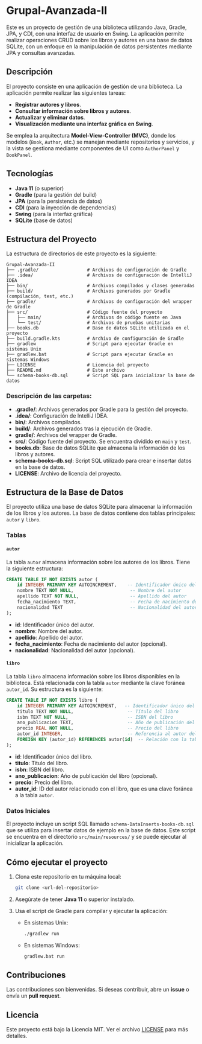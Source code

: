 # Grupal-Avanzada-II

Este es un proyecto de gestión de una biblioteca utilizando Java, Gradle, JPA, y CDI, con una interfaz de usuario en Swing. La aplicación permite realizar operaciones CRUD sobre los libros y autores en una base de datos SQLite, con un enfoque en la manipulación de datos persistentes mediante JPA y consultas avanzadas.

## Descripción

El proyecto consiste en una aplicación de gestión de una biblioteca. La aplicación permite realizar las siguientes tareas:

- **Registrar autores y libros**.
- **Consultar información sobre libros y autores**.
- **Actualizar y eliminar datos**.
- **Visualización mediante una interfaz gráfica en Swing**.

Se emplea la arquitectura **Model-View-Controller (MVC)**, donde los modelos (`Book`, `Author`, etc.) se manejan mediante repositorios y servicios, y la vista se gestiona mediante componentes de UI como `AuthorPanel` y `BookPanel`.

## Tecnologías

- **Java 11** (o superior)
- **Gradle** (para la gestión del build)
- **JPA** (para la persistencia de datos)
- **CDI** (para la inyección de dependencias)
- **Swing** (para la interfaz gráfica)
- **SQLite** (base de datos)

## Estructura del Proyecto

La estructura de directorios de este proyecto es la siguiente:

```
Grupal-Avanzada-II
├── .gradle/                  # Archivos de configuración de Gradle
├── .idea/                    # Archivos de configuración de IntelliJ IDEA
├── bin/                      # Archivos compilados y clases generadas
├── build/                    # Archivos generados por Gradle (compilación, test, etc.)
├── gradle/                   # Archivos de configuración del wrapper de Gradle
├── src/                      # Código fuente del proyecto
│   ├── main/                 # Archivos de código fuente en Java
│   └── test/                 # Archivos de pruebas unitarias
├── books.db                  # Base de datos SQLite utilizada en el proyecto
├── build.gradle.kts          # Archivo de configuración de Gradle
├── gradlew                   # Script para ejecutar Gradle en sistemas Unix
├── gradlew.bat               # Script para ejecutar Gradle en sistemas Windows
├── LICENSE                   # Licencia del proyecto
├── README.md                 # Este archivo
└── schema-books-db.sql       # Script SQL para inicializar la base de datos
```

### Descripción de las carpetas:

- **.gradle/**: Archivos generados por Gradle para la gestión del proyecto.
- **.idea/**: Configuración de IntelliJ IDEA.
- **bin/**: Archivos compilados.
- **build/**: Archivos generados tras la ejecución de Gradle.
- **gradle/**: Archivos del wrapper de Gradle.
- **src/**: Código fuente del proyecto. Se encuentra dividido en `main` y `test`.
- **books.db**: Base de datos SQLite que almacena la información de los libros y autores.
- **schema-books-db.sql**: Script SQL utilizado para crear e insertar datos en la base de datos.
- **LICENSE**: Archivo de licencia del proyecto.

## Estructura de la Base de Datos

El proyecto utiliza una base de datos SQLite para almacenar la información de los libros y los autores. La base de datos contiene dos tablas principales: `autor` y `libro`.

### Tablas

#### `autor`
La tabla `autor` almacena información sobre los autores de los libros. Tiene la siguiente estructura:

```sql
CREATE TABLE IF NOT EXISTS autor (
    id INTEGER PRIMARY KEY AUTOINCREMENT,    -- Identificador único del autor
    nombre TEXT NOT NULL,                     -- Nombre del autor
    apellido TEXT NOT NULL,                   -- Apellido del autor
    fecha_nacimiento TEXT,                    -- Fecha de nacimiento del autor (opcional)
    nacionalidad TEXT                         -- Nacionalidad del autor (opcional)
);
```

- **id**: Identificador único del autor.
- **nombre**: Nombre del autor.
- **apellido**: Apellido del autor.
- **fecha_nacimiento**: Fecha de nacimiento del autor (opcional).
- **nacionalidad**: Nacionalidad del autor (opcional).

#### `libro`
La tabla `libro` almacena información sobre los libros disponibles en la biblioteca. Está relacionada con la tabla `autor` mediante la clave foránea `autor_id`. Su estructura es la siguiente:

```sql
CREATE TABLE IF NOT EXISTS libro (
    id INTEGER PRIMARY KEY AUTOINCREMENT,   -- Identificador único del libro
    titulo TEXT NOT NULL,                    -- Título del libro
    isbn TEXT NOT NULL,                      -- ISBN del libro
    ano_publicacion TEXT,                    -- Año de publicación del libro (opcional)
    precio REAL NOT NULL,                    -- Precio del libro
    autor_id INTEGER,                        -- Referencia al autor del libro
    FOREIGN KEY (autor_id) REFERENCES autor(id)  -- Relación con la tabla 'autor'
);
```

- **id**: Identificador único del libro.
- **titulo**: Título del libro.
- **isbn**: ISBN del libro.
- **ano_publicacion**: Año de publicación del libro (opcional).
- **precio**: Precio del libro.
- **autor_id**: ID del autor relacionado con el libro, que es una clave foránea a la tabla `autor`.

### Datos Iniciales

El proyecto incluye un script SQL llamado `schema-DataInserts-books-db.sql` que se utiliza para insertar datos de ejemplo en la base de datos. Este script se encuentra en el directorio `src/main/resources/` y se puede ejecutar al inicializar la aplicación.

## Cómo ejecutar el proyecto

1. Clona este repositorio en tu máquina local:
   ```bash
   git clone <url-del-repositorio>
   ```

2. Asegúrate de tener **Java 11** o superior instalado.

3. Usa el script de Gradle para compilar y ejecutar la aplicación:

    - En sistemas Unix:
      ```bash
      ./gradlew run
      ```
    - En sistemas Windows:
      ```bash
      gradlew.bat run
      ```

## Contribuciones

Las contribuciones son bienvenidas. Si deseas contribuir, abre un **issue** o envía un **pull request**.

## Licencia

Este proyecto está bajo la Licencia MIT. Ver el archivo [LICENSE](LICENSE) para más detalles.


